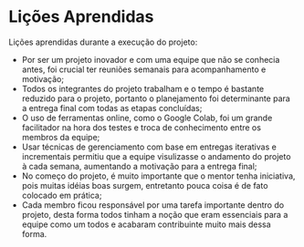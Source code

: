 # Lições Aprendidas

Lições aprendidas durante a execução do projeto:
- Por ser um projeto inovador e com uma equipe que não se conhecia antes, foi crucial ter reuniões semanais para acompanhamento e motivação;
- Todos os integrantes do projeto trabalham e o tempo é bastante reduzido para o projeto, portanto o planejamento foi determinante para a entrega final com todas as etapas concluídas;
- O uso de ferramentas online, como o Google Colab, foi um grande facilitador na hora dos testes e troca de conhecimento entre os membros da equipe;
- Usar técnicas de gerenciamento com base em entregas iterativas e incrementais permitiu que a equipe visulizasse o andamento do projeto à cada semana, aumentando a motivação para a entrega final;
- No começo do projeto, é muito importante que o mentor tenha iniciativa, pois muitas idéias boas surgem, entretanto pouca coisa é de fato colocado em prática;
- Cada membro ficou responsável por uma tarefa importante dentro do projeto, desta forma todos tinham a noção que eram essenciais para a equipe como um todos e acabaram contribuinte muito mais dessa forma.

